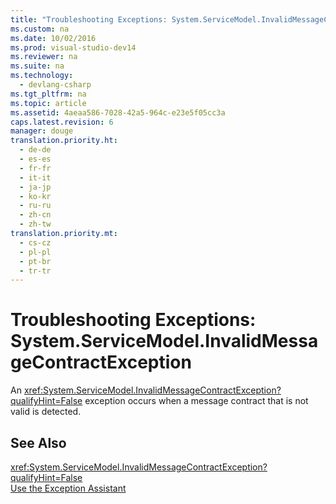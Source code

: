 ```yaml
---
title: "Troubleshooting Exceptions: System.ServiceModel.InvalidMessageContractException"
ms.custom: na
ms.date: 10/02/2016
ms.prod: visual-studio-dev14
ms.reviewer: na
ms.suite: na
ms.technology: 
  - devlang-csharp
ms.tgt_pltfrm: na
ms.topic: article
ms.assetid: 4aeaa586-7028-42a5-964c-e23e5f05cc3a
caps.latest.revision: 6
manager: douge
translation.priority.ht: 
  - de-de
  - es-es
  - fr-fr
  - it-it
  - ja-jp
  - ko-kr
  - ru-ru
  - zh-cn
  - zh-tw
translation.priority.mt: 
  - cs-cz
  - pl-pl
  - pt-br
  - tr-tr
---
```

# Troubleshooting Exceptions: System.ServiceModel.InvalidMessageContractException
An <xref:System.ServiceModel.InvalidMessageContractException?qualifyHint=False> exception occurs when a message contract that is not valid is detected.  
  
## See Also  
 <xref:System.ServiceModel.InvalidMessageContractException?qualifyHint=False>   
 [Use the Exception Assistant](../Topic/How%20to:%20Use%20the%20Exception%20Assistant.md)